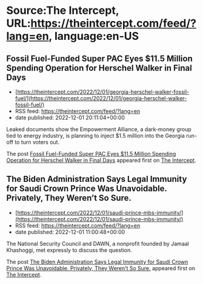 # Source:The Intercept, URL:https://theintercept.com/feed/?lang=en, language:en-US

## Fossil Fuel-Funded Super PAC Eyes $11.5 Million Spending Operation for Herschel Walker in Final Days
 - [https://theintercept.com/2022/12/01/georgia-herschel-walker-fossil-fuel/](https://theintercept.com/2022/12/01/georgia-herschel-walker-fossil-fuel/)
 - RSS feed: https://theintercept.com/feed/?lang=en
 - date published: 2022-12-01 20:11:04+00:00

<p>Leaked documents show the Empowerment Alliance, a dark-money group tied to energy industry, is planning to inject $1.5 million into the Georgia run-off to turn voters out.</p>
<p>The post <a href="https://theintercept.com/2022/12/01/georgia-herschel-walker-fossil-fuel/" rel="nofollow">Fossil Fuel-Funded Super PAC Eyes $11.5 Million Spending Operation for Herschel Walker in Final Days</a> appeared first on <a href="https://theintercept.com" rel="nofollow">The Intercept</a>.</p>

## The Biden Administration Says Legal Immunity for Saudi Crown Prince Was Unavoidable. Privately, They Weren’t So Sure.
 - [https://theintercept.com/2022/12/01/saudi-prince-mbs-immunity/](https://theintercept.com/2022/12/01/saudi-prince-mbs-immunity/)
 - RSS feed: https://theintercept.com/feed/?lang=en
 - date published: 2022-12-01 11:00:48+00:00

<p>The National Security Council and DAWN, a nonprofit founded by Jamaal Khashoggi, met expressly to discuss the question.</p>
<p>The post <a href="https://theintercept.com/2022/12/01/saudi-prince-mbs-immunity/" rel="nofollow">The Biden Administration Says Legal Immunity for Saudi Crown Prince Was Unavoidable. Privately, They Weren’t So Sure.</a> appeared first on <a href="https://theintercept.com" rel="nofollow">The Intercept</a>.</p>

